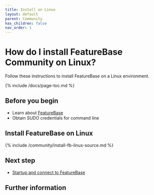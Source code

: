 ```yaml
---
title: Install on Linux
layout: default
parent: Community
has_children: false
nav_order: 1
---
```


# How do I install FeatureBase Community on Linux?

Follow these instructions to install FeatureBase on a Linux environment.

{% include /docs/page-toc.md %}

## Before you begin

* Learn about [FeatureBase](/index.html)
* Obtain SUDO credentials for command line

## Install FeatureBase on Linux

{% include /community/install-fb-linux-source.md %}

## Next step

* [Startup and connect to FeatureBase](/startup-connect-fb-local)

## Further information
